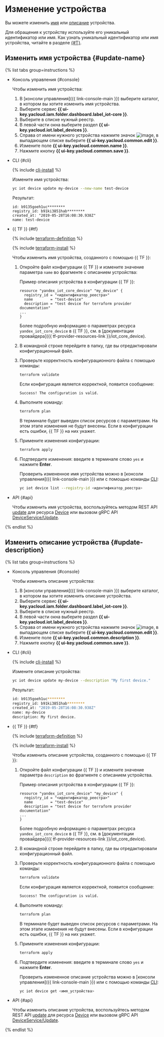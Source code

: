# Изменение устройства

Вы можете изменить [имя](device-update.md#update-name) или [описание](device-update.md#update-description) устройства.

Для обращения к устройству используйте его уникальный идентификатор или имя. Как узнать уникальный идентификатор или имя устройства, читайте в разделе [{#T}](device-list.md).

## Изменить имя устройства {#update-name}

{% list tabs group=instructions %}

- Консоль управления {#console}

   Чтобы изменить имя устройства:

   1. В [консоли управления]({{ link-console-main }}) выберите каталог, в котором вы хотите изменить имя устройства.
   1. Выберите сервис **{{ ui-key.yacloud.iam.folder.dashboard.label_iot-core }}**.
   1. Выберите в списке нужный реестр.
   1. В левой части окна выберите раздел **{{ ui-key.yacloud.iot.label_devices }}**.
   1. Справа от имени нужного устройства нажмите значок ![image](../../../_assets/console-icons/ellipsis.svg), в выпадающем списке выберите **{{ ui-key.yacloud.common.edit }}**.
   1. Измените поле **{{ ui-key.yacloud.common.name }}**.
   1. Нажмите кнопку **{{ ui-key.yacloud.common.save }}**.

- CLI {#cli}

  {% include [cli-install](../../../_includes/cli-install.md) %}

  Измените имя устройства:

  ```bash
  yc iot device update my-device --new-name test-device
  ```

  Результат:
  ```text
  id: b9135goeh1uc********
  registry_id: b91ki3851hab********
  created_at: "2019-05-28T16:08:30.938Z"
  name: test-device
  ```

- {{ TF }} {#tf}

  {% include [terraform-definition](../../../_tutorials/_tutorials_includes/terraform-definition.md) %}
  
  {% include [terraform-install](../../../_includes/terraform-install.md) %}

  Чтобы изменить имя устройства, созданного с помощью {{ TF }}:
  
  1. Откройте файл конфигурации {{ TF }} и измените значение параметра `name` во фрагменте с описанием устройства:

      Пример описания устройства в конфигурации {{ TF }}:

      ```hcl
      resource "yandex_iot_core_device" "my_device" {
        registry_id = "<идентификатор_реестра>"
        name        = "test-device"
        description = "test device for terraform provider documentation"
      ...
      }
      ```

      Более подробную информацию о параметрах ресурса `yandex_iot_core_device` в {{ TF }}, см. в [документации провайдера]({{ tf-provider-resources-link }}/iot_core_device).
  1. В командной строке перейдите в папку, где вы отредактировали конфигурационный файл.
  1. Проверьте корректность конфигурационного файла с помощью команды:

      ```bash
      terraform validate
      ```

      Если конфигурация является корректной, появится сообщение:
     
      ```bash
      Success! The configuration is valid.
      ```

  1. Выполните команду:

      ```bash
      terraform plan
      ```

      В терминале будет выведен список ресурсов с параметрами. На этом этапе изменения не будут внесены. Если в конфигурации есть ошибки, {{ TF }} на них укажет.
  1. Примените изменения конфигурации:

      ```bash
      terraform apply
      ```

  1. Подтвердите изменения: введите в терминале слово `yes` и нажмите **Enter**.

      Проверить измененное имя устройства можно в [консоли управления]({{ link-console-main }}) или с помощью команды [CLI](../../../cli/quickstart.md):

      ```bash
      yc iot device list --registry-id <идентификатор_реестра>
      ```

- API {#api}

  Чтобы изменить имя устройства, воспользуйтесь методом REST API [update](../../api-ref/Device/update.md) для ресурса [Device](../../api-ref/Device/index.md) или вызовом gRPC API [DeviceService/Update](../../api-ref/grpc/device_service.md#Update).

{% endlist %}

## Изменить описание устройства {#update-description}

{% list tabs group=instructions %}

- Консоль управления {#console}

   Чтобы изменить описание устройства:

   1. В [консоли управления]({{ link-console-main }}) выберите каталог, в котором вы хотите изменить описание устройства.
   1. Выберите сервис **{{ ui-key.yacloud.iam.folder.dashboard.label_iot-core }}**.
   1. Выберите в списке нужный реестр.
   1. В левой части окна выберите раздел **{{ ui-key.yacloud.iot.label_devices }}**.
   1. Справа от имени нужного устройства нажмите значок ![image](../../../_assets/console-icons/ellipsis.svg), в выпадающем списке выберите **{{ ui-key.yacloud.common.edit }}**.
   1. Измените поле **{{ ui-key.yacloud.common.description }}**.
   1. Нажмите кнопку **{{ ui-key.yacloud.common.save }}**.

- CLI {#cli}

  {% include [cli-install](../../../_includes/cli-install.md) %}

  Измените описание устройства:

  ```bash
  yc iot device update my-device --description "My first device."
  ```

  Результат:
  
  ```bash
  id: b9135goeh1uc********
  registry_id: b91ki3851hab********
  created_at: "2019-05-28T16:08:30.938Z"
  name: my-device
  description: My first device.
  ```

- {{ TF }} {#tf}

  {% include [terraform-definition](../../../_tutorials/_tutorials_includes/terraform-definition.md) %}
  
  {% include [terraform-install](../../../_includes/terraform-install.md) %}

  Чтобы изменить описание устройства, созданного с помощью {{ TF }}:
  
  1. Откройте файл конфигурации {{ TF }} и измените значение параметра `description` во фрагменте с описанием устройства.

      Пример описания устройства в конфигурации {{ TF }}:

      ```hcl
      resource "yandex_iot_core_device" "my_device" {
        registry_id = "<идентификатор_реестра>"
        name        = "test-device"
        description = "test device for terraform provider documentation"
      ...
      }
      ```

      Более подробную информацию о параметрах ресурса `yandex_iot_core_device` в {{ TF }}, см. в [документации провайдера]({{ tf-provider-resources-link }}/iot_core_device).
  1. В командной строке перейдите в папку, где вы отредактировали конфигурационный файл.
  1. Проверьте корректность конфигурационного файла с помощью команды:

      ```bash
      terraform validate
      ```

      Если конфигурация является корректной, появится сообщение:
     
      ```bash
      Success! The configuration is valid.
      ```

  1. Выполните команду:

      ```bash
      terraform plan
      ```

      В терминале будет выведен список ресурсов с параметрами. На этом этапе изменения не будут внесены. Если в конфигурации есть ошибки, {{ TF }} на них укажет.
  1. Примените изменения конфигурации:

      ```bash
      terraform apply
      ```

  1. Подтвердите изменения: введите в терминале слово `yes` и нажмите **Enter**.

      Проверить измененное описание устройства можно в [консоли управления]({{ link-console-main }}) или с помощью команды [CLI](../../../cli/quickstart.md):

      ```bash
      yc iot device get <имя_устройства>
      ```

- API {#api}

  Чтобы изменить описание устройства, воспользуйтесь методом REST API [update](../../api-ref/Device/update.md) для ресурса [Device](../../api-ref/Device/index.md) или вызовом gRPC API [DeviceService/Update](../../api-ref/grpc/device_service.md#Update).

{% endlist %}
